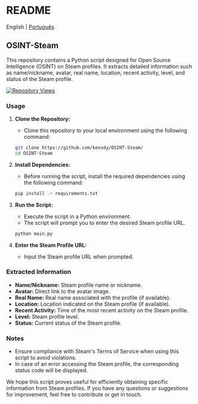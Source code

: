 # README
English | [Português](README_pt.md)


## OSINT-Steam

This repository contains a Python script designed for Open Source Intelligence (OSINT) on Steam profiles. It extracts detailed information such as name/nickname, avatar, real name, location, recent activity, level, and status of the Steam profile.

[![Repository Views](https://komarev.com/ghpvc/?username=kensdy&label=Views&color=brightgreen)](https://github.com/kensdy/OSINT-Steam)

### Usage

1. **Clone the Repository:**
   - Clone this repository to your local environment using the following command:

   ```bash
   git clone https://github.com/kensdy/OSINT-Steam/
   cd OSINT-Steam
   ```

2. **Install Dependencies:**
   - Before running the script, install the required dependencies using the following command:

   ```bash
   pip install -r requirements.txt
   ```

3. **Run the Script:**
   - Execute the script in a Python environment.
   - The script will prompt you to enter the desired Steam profile URL.

   ```bash
   python main.py
   ```

4. **Enter the Steam Profile URL:**
   - Input the Steam profile URL when prompted.

### Extracted Information

- **Name/Nickname:** Steam profile name or nickname.
- **Avatar:** Direct link to the avatar image.
- **Real Name:** Real name associated with the profile (if available).
- **Location:** Location indicated on the Steam profile (if available).
- **Recent Activity:** Time of the most recent activity on the Steam profile.
- **Level:** Steam profile level.
- **Status:** Current status of the Steam profile.

### Notes

- Ensure compliance with Steam's Terms of Service when using this script to avoid violations.
- In case of an error accessing the Steam profile, the corresponding status code will be displayed.

We hope this script proves useful for efficiently obtaining specific information from Steam profiles. If you have any questions or suggestions for improvement, feel free to contribute or get in touch.

